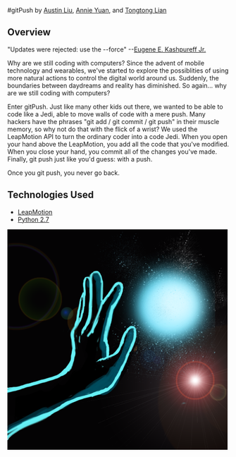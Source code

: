 #gitPush
by [Austin Liu](https://github.com/aliu139), [Annie Yuan](https://github.com/annieyuan), and [Tongtong Lian](https://github.com/TTongLian)

## Overview
"Updates were rejected: use the --force"
--[Eugene E. Kashpureff Jr.](https://github.com/EugeneKay/git-jokes)

Why are we still coding with computers? Since the advent of mobile technology and wearables, we've started to explore the possiblities of using more natural actions to control the digital world around us. Suddenly, the boundaries between daydreams and reality has diminished. So again... why are we still coding with computers?

Enter gitPush. Just like many other kids out there, we wanted to be able to code like a Jedi, able to move walls of code with a mere push. Many hackers have the phrases "git add / git commit / git push" in their muscle memory, so why not do that with the flick of a wrist? We used the LeapMotion API to turn the ordinary coder into a code Jedi. When you open your hand above the LeapMotion, you add all the code that you've modified. When you close your hand, you commit all of the changes you've made. Finally, git push just like you'd guess: with a push. 

Once you git push, you never go back.


## Technologies Used
* [LeapMotion](https://developer.leapmotion.com/)
* [Python 2.7](https://www.python.org/download/releases/2.7/)

![gitPush](gitpush.png)
